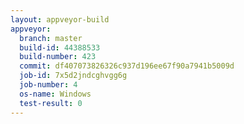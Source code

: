 ```yaml
---
layout: appveyor-build
appveyor:
  branch: master
  build-id: 44388533
  build-number: 423
  commit: df407073826326c937d196ee67f90a7941b5009d
  job-id: 7x5d2jndcghvgg6g
  job-number: 4
  os-name: Windows
  test-result: 0
---
```

